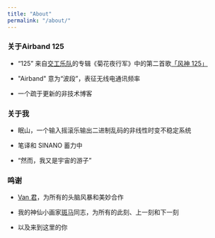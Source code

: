 ```yaml
---
title: "About"
permalink: "/about/"
---
```


### 关于Airband 125

- “125” 来自[交工乐队](https://zh.wikipedia.org/wiki/%E4%BA%A4%E5%B7%A5%E6%A8%82%E9%9A%8A)的专辑《菊花夜行军》中的第二首歌[「风神 125」](https://www.youtube.com/watch?v=xiSDTtZMclM)

- "Airband" 意为“波段”，表征无线电通讯频率

- 一个疏于更新的非技术博客

### 关于我

- 眠山，一个输入摇滚乐输出二进制乱码的非线性时变不稳定系统

- 笔译和 SINANO 蓄力中

- “然而，我又是宇宙的游子”

### 鸣谢

- [Van 君](https://www.weibo.com/p/1005053295918004)，为所有的头脑风暴和美妙合作

- 我的神仙小画家[斑马](https://weibo.com/u/3170450091)同志，为所有的此刻、上一刻和下一刻

- 以及来到这里的你

